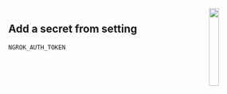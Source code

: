 <img src="https://cdn.discordapp.com/attachments/863056311569481729/874277868178378832/rdp-logo.png" width="20%" align="right">

## Add a secret from setting

```
NGROK_AUTH_TOKEN
```
